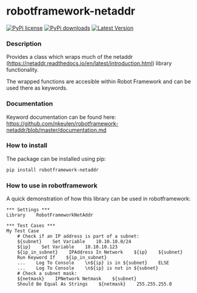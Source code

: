 # robotframework-netaddr
[![PyPi license](https://img.shields.io/pypi/l/robotframework-netaddr.svg)](https://pypi.python.org/pypi/robotframework-netaddr)
[![PyPi downloads](https://img.shields.io/pypi/dm/robotframework-netaddr.svg)](https://pypi.python.org/pypi/robotframework-netaddr)
[![Latest Version](https://img.shields.io/pypi/v/robotframework-netaddr.svg)](https://pypi.python.org/pypi/robotframework-netaddr)

### Description
Provides a class which wraps much of the netaddr (https://netaddr.readthedocs.io/en/latest/introduction.html) library functionality.

The wrapped functions are accesible within Robot Framework and can be used there as keywords.

### Documentation
Keyword documentation can be found here: https://github.com/nkeulen/robotframework-netaddr/blob/master/documentation.md

### How to install
The package can be installed using pip:
```bash
pip install robotframework-netaddr
```

### How to use in robotframework
A quick demonstration of how this library can be used in robotframework:
```robotframework
*** Settings ***
Library    RobotFrameworkNetAddr

*** Test Cases ***
My Test Case
    # Check if an IP address is part of a subnet:
    ${subnet}    Set Variable    10.10.10.0/24
    ${ip}    Set Variable    10.10.10.123
    ${ip_in_subnet}    IPAddress In Network    ${ip}    ${subnet}
    Run Keyword If    ${ip_in_subnet}
    ...    Log To Console    \n${ip} is in ${subnet}    ELSE
    ...    Log To Console    \n${ip} is not in ${subnet}
    # Check a subnet mask:
    ${netmask}    IPNetwork Netmask    ${subnet}
    Should Be Equal As Strings    ${netmask}    255.255.255.0
```